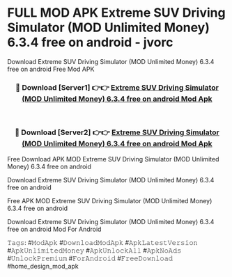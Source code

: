 # FULL MOD APK Extreme SUV Driving Simulator (MOD Unlimited Money) 6.3.4 free on android - jvorc
Download Extreme SUV Driving Simulator (MOD Unlimited Money) 6.3.4 free on android Free Mod APK

<div align="center">
<h3>🔴 Download [Server1] 👉👉 <a href="https://apk-comot.site?title=Extreme_SUV_Driving_Simulator_(MOD_Unlimited_Money)_6.3.4_free_on_android">Extreme SUV Driving Simulator (MOD Unlimited Money) 6.3.4 free on android Mod Apk</a></h3><br>

<h3>🔴 Download [Server2] 👉👉 <a href="https://apk-comot.site?title=Extreme_SUV_Driving_Simulator_(MOD_Unlimited_Money)_6.3.4_free_on_android">Extreme SUV Driving Simulator (MOD Unlimited Money) 6.3.4 free on android Mod Apk</a></h3>
</div>


Free Download APK MOD Extreme SUV Driving Simulator (MOD Unlimited Money) 6.3.4 free on android

Download Extreme SUV Driving Simulator (MOD Unlimited Money) 6.3.4 free on android 

Free APK MOD Extreme SUV Driving Simulator (MOD Unlimited Money) 6.3.4 free on android 

Download Extreme SUV Driving Simulator (MOD Unlimited Money) 6.3.4 free on android Mod For Android

𝚃𝚊𝚐𝚜: #𝙼𝚘𝚍𝙰𝚙𝚔 #𝙳𝚘𝚠𝚗𝚕𝚘𝚊𝚍𝙼𝚘𝚍𝙰𝚙𝚔 #𝙰𝚙𝚔𝙻𝚊𝚝𝚎𝚜𝚝𝚅𝚎𝚛𝚜𝚒𝚘𝚗 #𝙰𝚙𝚔𝚄𝚗𝚕𝚒𝚖𝚒𝚝𝚎𝚍𝙼𝚘𝚗𝚎𝚢 #𝙰𝚙𝚔𝚄𝚗𝚕𝚘𝚌𝚔𝙰𝚕𝚕 #𝙰𝚙𝚔𝙽𝚘𝙰𝚍𝚜 #𝚄𝚗𝚕𝚘𝚌𝚔𝙿𝚛𝚎𝚖𝚒𝚞𝚖 #𝙵𝚘𝚛𝙰𝚗𝚍𝚛𝚘𝚒𝚍 #𝙵𝚛𝚎𝚎𝙳𝚘𝚠𝚗𝚕𝚘𝚊𝚍 #home_design_mod_apk